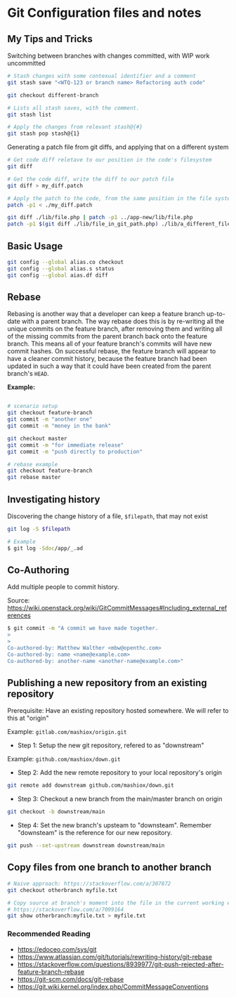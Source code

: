 # Git Configuration files and notes

## My Tips and Tricks

Switching between branches with changes committed, with WIP work uncommitted
```bash
# Stash changes with some contexual identifier and a comment
git stash save "<WTQ-123 or branch name> Refactoring auth code"

git checkout different-branch

# Lists all stash saves, with the comment.
git stash list

# Apply the changes from relevant stash@{#}
git stash pop stash@{1}

```

Generating a patch file from git diffs, and applying that on a different system
```bash
# Get code diff reletave to our position in the code's filesystem
git diff

# Get the code diff, write the diff to our patch file
git diff > my_diff.patch

# Apply the patch to the code, from the same position in the file system
patch -p1 < ./my_diff.patch

git diff ./lib/file.php | patch -p1 ../app-new/lib/file.php
patch -p1 $(git diff ./lib/file_in_git_path.php) ./lib/a_different_file.php
```

## Basic Usage 

```bash
git config --global alias.co checkout
git config --global alias.s status
git config --global aias.df diff
```

## Rebase

Rebasing is another way that a developer can keep a feature branch up-to-date with a parent branch. The way rebase does this is by re-writing all the unique commits on the feature branch, after removing them and writing all of the missing commits from the parent branch back onto the feature branch. This means all of your feature branch's commits will have new commit hashes. On successful rebase, the feature branch will appear to have a cleaner commit history, because the feature branch had been updated in such a way that it could have been created from the parent branch's `HEAD`.

**Example:**

```bash

# scenario setup
git checkout feature-branch
git commit -m "another one"
git commit -m "money in the bank"

git checkout master
git commit -m "for immediate release"
git commit -m "push directly to production"

# rebase example
git checkout feature-branch
git rebase master

```
## Investigating history

Discovering the change history of a file, `$filepath`, that may not exist

```bash
git log -S $filepath

# Example
$ git log -Sdoc/app/_.ad
```

## Co-Authoring

Add multiple people to commit history.

Source: https://wiki.openstack.org/wiki/GitCommitMessages#Including_external_references

```bash
$ git commit -m "A commit we have made together.
>
>
Co-authored-by: Matthew Walther <mbw@openthc.com>
Co-authored-by: name <name@example.com>
Co-authored-by: another-name <another-name@example.com>"
```

## Publishing a new repository from an existing repository

Prerequisite: Have an existing repository hosted somewhere. We will refer to this at "origin"

Example: `gitlab.com/mashiox/origin.git`

- Step 1: Setup the new git repository, refered to as "downstream"

Example: `github.com/mashiox/down.git`

- Step 2: Add the new remote repository to your local repository's origin

```bash
git remote add downstream github.com/mashiox/down.git
```

- Step 3: Checkout a new branch from the main/master branch on origin

```bash
git checkout -b downstream/main
```

- Step 4: Set the new branch's upsteam to "downsteam". Remember "downsteam" is the reference for our new repository.

```bash
git push --set-upstream downstream downstream/main
```

## Copy files from one branch to another branch

```bash
# Naive approach: https://stackoverflow.com/a/307872
git checkout otherbranch myfile.txt

# Copy source at branch's moment into the file in the current working environment
# https://stackoverflow.com/a/7099164
git show otherbranch:myfile.txt > myfile.txt
```

### Recommended Reading

- https://edoceo.com/sys/git
- https://www.atlassian.com/git/tutorials/rewriting-history/git-rebase
- https://stackoverflow.com/questions/8939977/git-push-rejected-after-feature-branch-rebase
- https://git-scm.com/docs/git-rebase
- https://git.wiki.kernel.org/index.php/CommitMessageConventions

